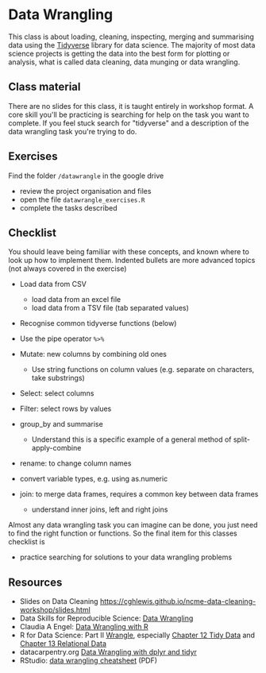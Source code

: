 # Data Wrangling 

This class is about loading, cleaning, inspecting, merging and summarising data using the [Tidyverse](https://www.tidyverse.org/) library for data science. The majority of most data science projects is getting the data into the best form for plotting or analysis, what is called data cleaning, data munging or data wrangling.


## Class material

There are no slides for this class, it is taught entirely in workshop format. A core skill you'll be practicing is searching for help on the task you want to complete. If you feel stuck search for "tidyverse" and a description of the data wrangling task you're trying to do.

## Exercises

Find the folder `/datawrangle` in the google drive  

* review the project organisation and files
* open the file `datawrangle_exercises.R`
* complete the tasks described
  
## Checklist

You should leave being familiar with these concepts, and known where to look up how to implement them. Indented bullets are more advanced topics (not always covered in the exercise)
  
* Load data from CSV
  * load data from an excel file
  * load data from a TSV file (tab separated values)
  
* Recognise common tidyverse functions (below)
* Use the pipe operator `%>%`
* Mutate: new columns by combining old ones
  * Use string functions on column values (e.g. separate on characters, take substrings)
* Select: select columns
* Filter: select rows by values
* group_by and summarise
  * Understand this is a specific example of a general method of split-apply-combine
* rename: to change column names
* convert variable types, e.g. using as.numeric
* join: to merge data frames, requires a common key between data frames
  * understand inner joins, left and right joins

Almost any data wrangling task you can imagine can be done, you just need to find the right function or functions. So the final item for this classes checklist is

* practice searching for solutions to your data wrangling problems

## Resources

* Slides on Data Cleaning <https://cghlewis.github.io/ncme-data-cleaning-workshop/slides.html>  
* Data Skills for Reproducible Science: [Data Wrangling](https://psyteachr.github.io/msc-data-skills/dplyr.html)
* Claudia A Engel: [Data Wrangling with R](https://cengel.github.io/R-data-wrangling/dplyr.html)
* R for Data Science: Part II [Wrangle](https://r4ds.had.co.nz/wrangle-intro.html), especially [Chapter 12 Tidy Data](https://r4ds.had.co.nz/tidy-data.html) and [Chapter 13 Relational Data](https://r4ds.had.co.nz/relational-data.html)
* datacarpentry.org [Data Wrangling with dplyr and tidyr](https://datacarpentry.org/r-socialsci/03-dplyr.html)
* RStudio: [data wrangling cheatsheet](https://www.rstudio.com/wp-content/uploads/2015/02/data-wrangling-cheatsheet.pdf) (PDF)
